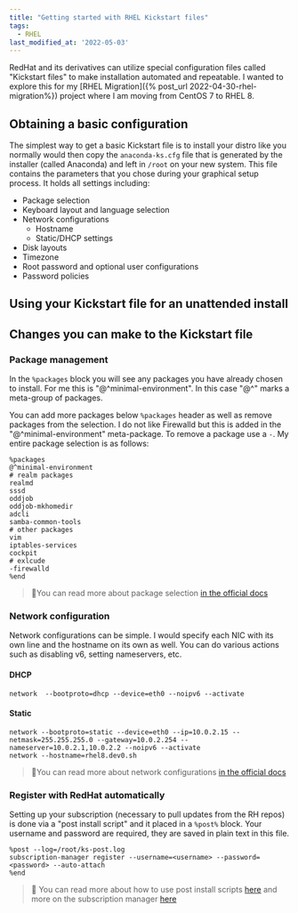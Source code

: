 ```yaml
---
title: "Getting started with RHEL Kickstart files"
tags:
  - RHEL
last_modified_at: '2022-05-03'
---
```

RedHat and its derivatives can utilize special configuration files called "Kickstart files" to make installation automated and repeatable. I wanted to explore this for my [RHEL Migration]({% post_url 2022-04-30-rhel-migration%}) project where I am moving from CentOS 7 to RHEL 8.

## Obtaining a basic configuration
The simplest way to get a basic Kickstart file is to install your distro like you normally would then copy the `anaconda-ks.cfg` file that is generated by the installer (called Anaconda) and left in `/root` on your new system. This file contains the parameters that you chose during your graphical setup process. It holds all settings including:

* Package selection
* Keyboard layout and language selection
* Network configurations
  * Hostname
  * Static/DHCP settings
* Disk layouts
* Timezone
* Root password and optional user configurations
* Password policies

## Using your Kickstart file for an unattended install

## Changes you can make to the Kickstart file
### Package management
In the `%packages` block you will see any packages you have already chosen to install. For me this is "@^minimal-environment". In this case "@^" marks a meta-group of packages. 

You can add more packages below `%packages` header as well as remove packages from the selection. I do not like Firewalld but this is added in the "@^minimal-environment" meta-package. To remove a package use a `-`. My entire package selection is as follows:

```shell
%packages
@^minimal-environment
# realm packages
realmd
sssd
oddjob
oddjob-mkhomedir
adcli
samba-common-tools
# other packages
vim
iptables-services
cockpit
# exlcude
-firewalld
%end
```

> 📝You can read more about package selection [in the official docs](https://access.redhat.com/documentation/en-us/red_hat_enterprise_linux/7/html/installation_guide/sect-kickstart-syntax#sect-kickstart-packages)

### Network configuration
Network configurations can be simple. I would specify each NIC with its own line and the hostname on its own as well. You can do various actions such as disabling v6, setting nameservers, etc.

#### DHCP
```
network  --bootproto=dhcp --device=eth0 --noipv6 --activate
```

#### Static
```
network --bootproto=static --device=eth0 --ip=10.0.2.15 --netmask=255.255.255.0 --gateway=10.0.2.254 --nameserver=10.0.2.1,10.0.2.2 --noipv6 --activate
network --hostname=rhel8.dev0.sh
```

> 📝You can read more about network configurations [in the official docs](https://access.redhat.com/documentation/en-us/red_hat_enterprise_linux/7/html/installation_guide/sect-kickstart-syntax#sect-kickstart-commands)

### Register with RedHat automatically
Setting up your subscription (necessary to pull updates from the RH repos) is done via a "post install script" and it placed in a `%post%` block. Your username and password are required, they are saved in plain text in this file.

```shell
%post --log=/root/ks-post.log
subscription-manager register --username=<username> --password=<password> --auto-attach
%end
```

> 📝 You can read more about how to use post install scripts [here](https://access.redhat.com/documentation/en-us/red_hat_enterprise_linux/7/html/installation_guide/sect-kickstart-syntax#sect-kickstart-postinstall) and more on the subscription manager [here](https://access.redhat.com/solutions/748313)
